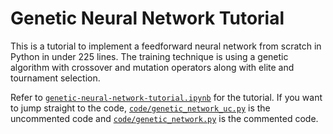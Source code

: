 # Genetic Neural Network Tutorial

This is a tutorial to implement a feedforward neural network from scratch in Python in under 225 lines. The training technique is using a genetic algorithm with crossover and mutation operators along with elite and tournament selection.

Refer to <a href="https://github.com/stratzilla/genetic-neural-network-tutorial/blob/master/genetic-neural-network-tutorial.ipynb">`genetic-neural-network-tutorial.ipynb`</a> for the tutorial. If you want to jump straight to the code, <a href="https://github.com/stratzilla/genetic-neural-network-tutorial/blob/master/code/genetic_network_uc.py">`code/genetic_network_uc.py`</a> is the uncommented code and <a href="https://github.com/stratzilla/genetic-neural-network-tutorial/blob/master/code/genetic_network.py">`code/genetic_network.py`</a> is the commented code.
